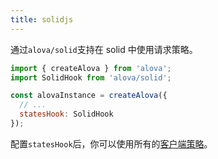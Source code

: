 ```yaml
---
title: solidjs
---
```


通过`alova/solid`支持在 solid 中使用请求策略。

```js
import { createAlova } from 'alova';
import SolidHook from 'alova/solid';

const alovaInstance = createAlova({
  // ...
  statesHook: SolidHook
});
```

配置`statesHook`后，你可以使用所有的[客户端策略](/tutorial/client/strategy)。
